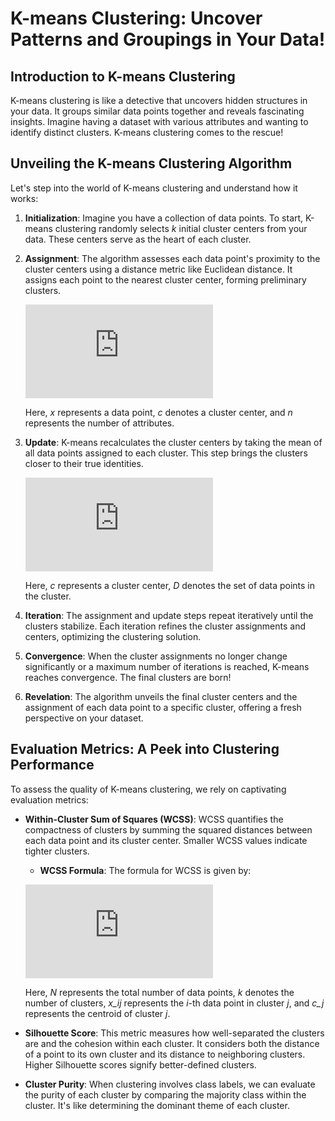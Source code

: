 
# K-means Clustering: Uncover Patterns and Groupings in Your Data!



## Introduction to K-means Clustering
K-means clustering is like a detective that uncovers hidden structures in your data. It groups similar data points together and reveals fascinating insights. Imagine having a dataset with various attributes and wanting to identify distinct clusters. K-means clustering comes to the rescue!

## Unveiling the K-means Clustering Algorithm
Let's step into the world of K-means clustering and understand how it works:

1. **Initialization**: Imagine you have a collection of data points. To start, K-means clustering randomly selects *k* initial cluster centers from your data. These centers serve as the heart of each cluster.

2. **Assignment**: The algorithm assesses each data point's proximity to the cluster centers using a distance metric like Euclidean distance. It assigns each point to the nearest cluster center, forming preliminary clusters.

   ![Distance Formula](https://latex.codecogs.com/png.latex?%5Ctext%7BDistance%7D%28x%2C%20c%29%20%3D%20%5Csqrt%7B%28x_1%20-%20c_1%29%5E2%20&plus;%20%28x_2%20-%20c_2%29%5E2%20&plus;%20%5Cldots%20&plus;%20%28x_n%20-%20c_n%29%5E2%7D)

   Here, *x* represents a data point, *c* denotes a cluster center, and *n* represents the number of attributes.

3. **Update**: K-means recalculates the cluster centers by taking the mean of all data points assigned to each cluster. This step brings the clusters closer to their true identities.

   ![Cluster Center Update Formula](https://latex.codecogs.com/png.latex?%5Ctext%7BCluster%20Center%7D%28c%29%20%3D%20%5Cfrac%7B1%7D%7B%7BD%7D%7C%7D%20%5Csum_%7Bx%20%5Cin%20D%7D%20x)

   Here, *c* represents a cluster center, *D* denotes the set of data points in the cluster.

4. **Iteration**: The assignment and update steps repeat iteratively until the clusters stabilize. Each iteration refines the cluster assignments and centers, optimizing the clustering solution.

5. **Convergence**: When the cluster assignments no longer change significantly or a maximum number of iterations is reached, K-means reaches convergence. The final clusters are born!

6. **Revelation**: The algorithm unveils the final cluster centers and the assignment of each data point to a specific cluster, offering a fresh perspective on your dataset.

## Evaluation Metrics: A Peek into Clustering Performance
To assess the quality of K-means clustering, we rely on captivating evaluation metrics:

- **Within-Cluster Sum of Squares (WCSS)**: WCSS quantifies the compactness of clusters by summing the squared distances between each data point and its cluster center. Smaller WCSS values indicate tighter clusters.

  - **WCSS Formula**: The formula for WCSS is given by:

   ![WCSS Formula](https://latex.codecogs.com/png.latex?%5Ctext%7BWCSS%7D%20%3D%20%5Csum_%7Bi%3D1%7D%5E%7BN%7D%20%5Csum_%7Bj%3D1%7D%5E%7Bk%7D%20%28x_%7Bij%7D%20-%20c_%7Bj%7D%29%5E2)

   Here, *N* represents the total number of data points, *k* denotes the number of clusters, *x_ij* represents the *i*-th data point in cluster *j*, and *c_j* represents the centroid of cluster *j*.

- **Silhouette Score**: This metric measures how well-separated the clusters are and the cohesion within each cluster. It considers both the distance of a point to its own cluster and its distance to neighboring clusters. Higher Silhouette scores signify better-defined clusters.

- **Cluster Purity**: When clustering involves class labels, we can evaluate the purity of each cluster by comparing the majority class within the cluster. It's like determining the dominant theme of each cluster.
